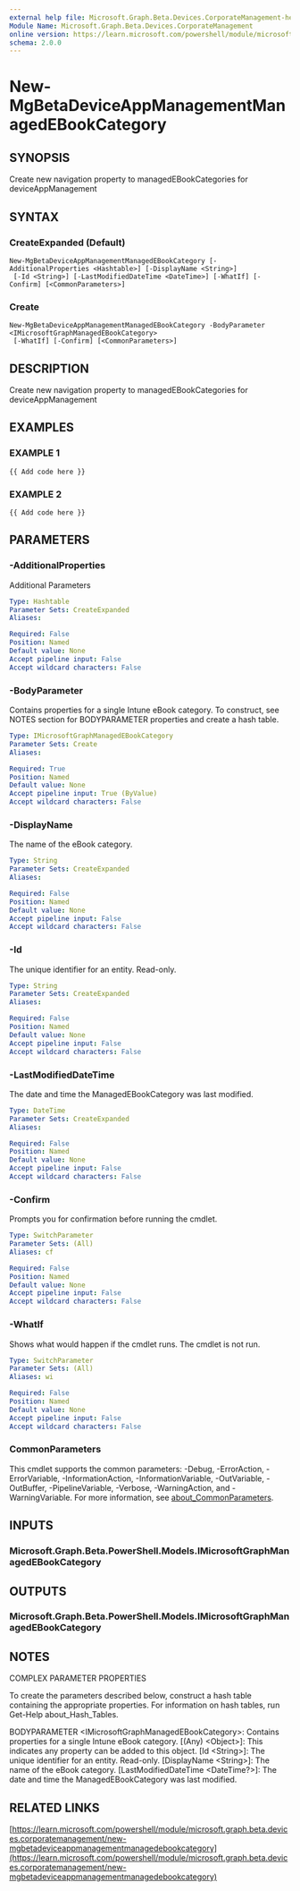 ```yaml
---
external help file: Microsoft.Graph.Beta.Devices.CorporateManagement-help.xml
Module Name: Microsoft.Graph.Beta.Devices.CorporateManagement
online version: https://learn.microsoft.com/powershell/module/microsoft.graph.beta.devices.corporatemanagement/new-mgbetadeviceappmanagementmanagedebookcategory
schema: 2.0.0
---
```


# New-MgBetaDeviceAppManagementManagedEBookCategory

## SYNOPSIS
Create new navigation property to managedEBookCategories for deviceAppManagement

## SYNTAX

### CreateExpanded (Default)
```
New-MgBetaDeviceAppManagementManagedEBookCategory [-AdditionalProperties <Hashtable>] [-DisplayName <String>]
 [-Id <String>] [-LastModifiedDateTime <DateTime>] [-WhatIf] [-Confirm] [<CommonParameters>]
```

### Create
```
New-MgBetaDeviceAppManagementManagedEBookCategory -BodyParameter <IMicrosoftGraphManagedEBookCategory>
 [-WhatIf] [-Confirm] [<CommonParameters>]
```

## DESCRIPTION
Create new navigation property to managedEBookCategories for deviceAppManagement

## EXAMPLES

### EXAMPLE 1
```
{{ Add code here }}
```

### EXAMPLE 2
```
{{ Add code here }}
```

## PARAMETERS

### -AdditionalProperties
Additional Parameters

```yaml
Type: Hashtable
Parameter Sets: CreateExpanded
Aliases:

Required: False
Position: Named
Default value: None
Accept pipeline input: False
Accept wildcard characters: False
```

### -BodyParameter
Contains properties for a single Intune eBook category.
To construct, see NOTES section for BODYPARAMETER properties and create a hash table.

```yaml
Type: IMicrosoftGraphManagedEBookCategory
Parameter Sets: Create
Aliases:

Required: True
Position: Named
Default value: None
Accept pipeline input: True (ByValue)
Accept wildcard characters: False
```

### -DisplayName
The name of the eBook category.

```yaml
Type: String
Parameter Sets: CreateExpanded
Aliases:

Required: False
Position: Named
Default value: None
Accept pipeline input: False
Accept wildcard characters: False
```

### -Id
The unique identifier for an entity.
Read-only.

```yaml
Type: String
Parameter Sets: CreateExpanded
Aliases:

Required: False
Position: Named
Default value: None
Accept pipeline input: False
Accept wildcard characters: False
```

### -LastModifiedDateTime
The date and time the ManagedEBookCategory was last modified.

```yaml
Type: DateTime
Parameter Sets: CreateExpanded
Aliases:

Required: False
Position: Named
Default value: None
Accept pipeline input: False
Accept wildcard characters: False
```

### -Confirm
Prompts you for confirmation before running the cmdlet.

```yaml
Type: SwitchParameter
Parameter Sets: (All)
Aliases: cf

Required: False
Position: Named
Default value: None
Accept pipeline input: False
Accept wildcard characters: False
```

### -WhatIf
Shows what would happen if the cmdlet runs.
The cmdlet is not run.

```yaml
Type: SwitchParameter
Parameter Sets: (All)
Aliases: wi

Required: False
Position: Named
Default value: None
Accept pipeline input: False
Accept wildcard characters: False
```

### CommonParameters
This cmdlet supports the common parameters: -Debug, -ErrorAction, -ErrorVariable, -InformationAction, -InformationVariable, -OutVariable, -OutBuffer, -PipelineVariable, -Verbose, -WarningAction, and -WarningVariable. For more information, see [about_CommonParameters](http://go.microsoft.com/fwlink/?LinkID=113216).

## INPUTS

### Microsoft.Graph.Beta.PowerShell.Models.IMicrosoftGraphManagedEBookCategory
## OUTPUTS

### Microsoft.Graph.Beta.PowerShell.Models.IMicrosoftGraphManagedEBookCategory
## NOTES
COMPLEX PARAMETER PROPERTIES

To create the parameters described below, construct a hash table containing the appropriate properties.
For information on hash tables, run Get-Help about_Hash_Tables.

BODYPARAMETER \<IMicrosoftGraphManagedEBookCategory\>: Contains properties for a single Intune eBook category.
  \[(Any) \<Object\>\]: This indicates any property can be added to this object.
  \[Id \<String\>\]: The unique identifier for an entity.
Read-only.
  \[DisplayName \<String\>\]: The name of the eBook category.
  \[LastModifiedDateTime \<DateTime?\>\]: The date and time the ManagedEBookCategory was last modified.

## RELATED LINKS

[https://learn.microsoft.com/powershell/module/microsoft.graph.beta.devices.corporatemanagement/new-mgbetadeviceappmanagementmanagedebookcategory](https://learn.microsoft.com/powershell/module/microsoft.graph.beta.devices.corporatemanagement/new-mgbetadeviceappmanagementmanagedebookcategory)

